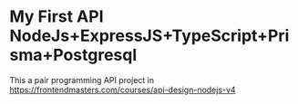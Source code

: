 # My First API NodeJs+ExpressJS+TypeScript+Prisma+Postgresql
This a pair programming API project in https://frontendmasters.com/courses/api-design-nodejs-v4
